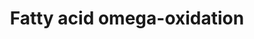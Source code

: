 ---
annotations:
- id: PW:0001253
  parent: classic metabolic pathway
  type: Pathway Ontology
  value: fatty acid omega degradation pathway
- id: PW:0000642
  parent: classic metabolic pathway
  type: Pathway Ontology
  value: fatty acid degradation pathway
authors:
- Evelo
- MaintBot
- Thomas
- Cizar
- Christine Chichester
- Youssefwalid
- Eweitz
- Mkutmon
citedin: ''
communities: []
description: ''
last-edited: 2025-08-22
ndex: null
organisms:
- Rattus norvegicus
redirect_from:
- /index.php/Pathway:WP133__PR45
- /instance/WP133__PR45
- /instance/WP133__PR45_r20250822095945
revision: r20250822095945
schema-jsonld:
- '@context': https://schema.org/
  '@id': https://wikipathways.github.io/pathways/WP133__PR45.html
  '@type': Dataset
  creator:
    '@type': Organization
    name: WikiPathways
  description: ''
  keywords:
  - Adh1
  - Adh1c
  - Adh4
  - Adh6
  - Adh7
  - Aldh1a1
  - Aldh2
  - Cyp1a1
  - Cyp1a2
  - Cyp2d6
  - Cyp2e1
  - Cyp3a2
  - Cyp4a11
  license: CC0
  name: Fatty acid omega-oxidation
seo: CreativeWork
title: Fatty acid omega-oxidation
wpid: WP133__PR45
---